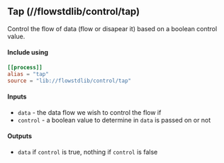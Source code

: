 ## Tap (//flowstdlib/control/tap)
Control the flow of data (flow or disapear it) based on a boolean control value.

#### Include using
```toml
[[process]]
alias = "tap"
source = "lib://flowstdlib/control/tap"
```

#### Inputs
* `data` - the data flow we wish to control the flow if
* `control` - a boolean value to determine in `data` is passed on or not

#### Outputs
* `data` if `control` is true, nothing if `control` is false